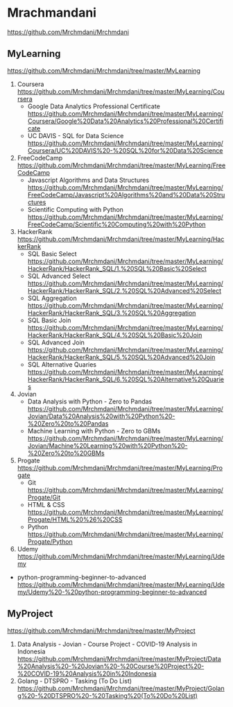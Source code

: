 # Mrachmandani
https://github.com/Mrchmdani/Mrchmdani

## MyLearning
https://github.com/Mrchmdani/Mrchmdani/tree/master/MyLearning
01. Coursera https://github.com/Mrchmdani/Mrchmdani/tree/master/MyLearning/Coursera
    * Google Data Analytics Professional Certificate https://github.com/Mrchmdani/Mrchmdani/tree/master/MyLearning/Coursera/Google%20Data%20Analytics%20Professional%20Certificate
    * UC DAVIS - SQL for Data Science https://github.com/Mrchmdani/Mrchmdani/tree/master/MyLearning/Coursera/UC%20DAVIS%20-%20SQL%20for%20Data%20Science
02. FreeCodeCamp https://github.com/Mrchmdani/Mrchmdani/tree/master/MyLearning/FreeCodeCamp
    * Javascript Algorithms and Data Structures https://github.com/Mrchmdani/Mrchmdani/tree/master/MyLearning/FreeCodeCamp/Javascript%20Algorithms%20and%20Data%20Structures
    * Scientific Computing with Python https://github.com/Mrchmdani/Mrchmdani/tree/master/MyLearning/FreeCodeCamp/Scientific%20Computing%20with%20Python
03. HackerRank https://github.com/Mrchmdani/Mrchmdani/tree/master/MyLearning/HackerRank
    * SQL Basic Select https://github.com/Mrchmdani/Mrchmdani/tree/master/MyLearning/HackerRank/HackerRank_SQL/1.%20SQL%20Basic%20Select
    * SQL Advanced Select https://github.com/Mrchmdani/Mrchmdani/tree/master/MyLearning/HackerRank/HackerRank_SQL/2.%20SQL%20Advanced%20Select
    * SQL Aggregation https://github.com/Mrchmdani/Mrchmdani/tree/master/MyLearning/HackerRank/HackerRank_SQL/3.%20SQL%20Aggregation
    * SQL Basic Join https://github.com/Mrchmdani/Mrchmdani/tree/master/MyLearning/HackerRank/HackerRank_SQL/4.%20SQL%20Basic%20Join
    * SQL Advanced Join https://github.com/Mrchmdani/Mrchmdani/tree/master/MyLearning/HackerRank/HackerRank_SQL/5.%20SQL%20Advanced%20Join
    * SQL Alternative Quaries https://github.com/Mrchmdani/Mrchmdani/tree/master/MyLearning/HackerRank/HackerRank_SQL/6.%20SQL%20Alternative%20Quaries
04. Jovian
    * Data Analysis with Python - Zero to Pandas https://github.com/Mrchmdani/Mrchmdani/tree/master/MyLearning/Jovian/Data%20Analysis%20with%20Python%20-%20Zero%20to%20Pandas
    * Machine Learning with Python - Zero to GBMs https://github.com/Mrchmdani/Mrchmdani/tree/master/MyLearning/Jovian/Machine%20Learning%20with%20Python%20-%20Zero%20to%20GBMs
05. Progate https://github.com/Mrchmdani/Mrchmdani/tree/master/MyLearning/Progate
    * Git https://github.com/Mrchmdani/Mrchmdani/tree/master/MyLearning/Progate/Git
    * HTML & CSS https://github.com/Mrchmdani/Mrchmdani/tree/master/MyLearning/Progate/HTML%20%26%20CSS
    * Python https://github.com/Mrchmdani/Mrchmdani/tree/master/MyLearning/Progate/Python
06. Udemy https://github.com/Mrchmdani/Mrchmdani/tree/master/MyLearning/Udemy
* python-programming-beginner-to-advanced https://github.com/Mrchmdani/Mrchmdani/tree/master/MyLearning/Udemy/Udemy%20-%20python-programming-beginner-to-advanced

## MyProject 
https://github.com/Mrchmdani/Mrchmdani/tree/master/MyProject
01. Data Analysis - Jovian - Course Project - COVID-19 Analysis in Indonesia
https://github.com/Mrchmdani/Mrchmdani/tree/master/MyProject/Data%20Analysis%20-%20Jovian%20-%20Course%20Project%20-%20COVID-19%20Analysis%20in%20Indonesia
02. Golang - DTSPRO - Tasking (To Do List)
https://github.com/Mrchmdani/Mrchmdani/tree/master/MyProject/Golang%20-%20DTSPRO%20-%20Tasking%20(To%20Do%20List)

